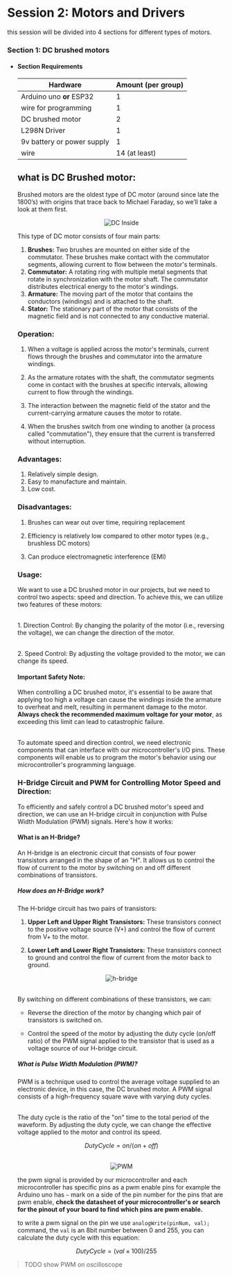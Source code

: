 **Session 2: Motors and Drivers**
=================================
this session will be divided into 4 sections for different types of motors.

### Section 1: DC brushed motors

+ #### Section Requirements

    | Hardware                  | Amount (per group)    |
    | ------------------------- | --------------------- |
    | Arduino uno **or** ESP32  | 1                     |
    | wire for programming      | 1                     |
    | DC brushed motor          | 2                     |
    | L298N Driver              | 1                     |
    | 9v battery or power supply| 1                     |
    | wire                      | 14 (at least)         |
    
    ## what is DC Brushed motor:
    
    Brushed motors are the oldest type of DC motor (around since late the 1800’s) with origins that trace back to Michael Faraday, so we’ll take a look at them first.

    <div style="text-align: center;">

    ![DC Inside](./.res/DC_Works.gif)

    </div>

    This type of DC motor consists of four main parts: 

    1. **Brushes:** Two brushes are mounted on either side of the commutator. These brushes make contact with the commutator segments, allowing current to flow between the motor's terminals.
    2. **Commutator:** A rotating ring with multiple metal segments that rotate in synchronization with the motor shaft. The commutator distributes electrical energy to the motor's windings.
    3. **Armature:** The moving part of the motor that contains the conductors (windings) and is attached to the shaft.
    4. **Stator:** The stationary part of the motor that consists of the magnetic field and is not connected to any conductive material.

    ### Operation:
    
    1. When a voltage is applied across the motor's terminals, current flows through the brushes and commutator into the armature windings.

    2. As the armature rotates with the shaft, the commutator segments come in contact with the brushes at specific intervals, allowing current to flow through the windings.

    3. The interaction between the magnetic field of the stator and the current-carrying armature causes the motor to rotate.

    4. When the brushes switch from one winding to another (a process called "commutation"), they ensure that the current is transferred without interruption.

    ### Advantages:
    
    1. Relatively simple design.
    2. Easy to manufacture and maintain.
    3. Low cost.

    ### Disadvantages:
    
    1. Brushes can wear out over time, requiring replacement

    2. Efficiency is relatively low compared to other motor types (e.g., brushless DC motors)

    3. Can produce electromagnetic interference (EMI)

    ### Usage:
    
    We want to use a DC brushed motor in our projects, but we need to control two aspects: speed and direction. To achieve this, we can utilize two features of these motors: 

    <br /> 1. Direction Control: By changing the polarity of the motor (i.e., reversing the voltage), we can change the direction of the motor.

    <br /> 2. Speed Control: By adjusting the voltage provided to the motor, we can change its speed.


    #### Important Safety Note:


    When controlling a DC brushed motor, it's essential to be aware that applying too high a voltage can cause the windings inside the armature to overheat and melt, resulting in permanent damage to the motor. **Always check the recommended maximum voltage for your motor**, as exceeding this limit can lead to catastrophic failure.


    <br /> To automate speed and direction control, we need electronic components that can interface with our microcontroller's I/O pins. These components will enable us to program the motor's behavior using our microcontroller's programming language.

    ### H-Bridge Circuit and PWM for Controlling Motor Speed and Direction:

    To efficiently and safely control a DC brushed motor's speed and direction, we can use an H-bridge circuit in conjunction with Pulse Width Modulation (PWM) signals. Here's how it works:

    #### What is an H-Bridge?

    An H-bridge is an electronic circuit that consists of four power transistors arranged in the shape of an "H". It allows us to control the flow of current to the motor by switching on and off different combinations of transistors.

    ##### How does an H-Bridge work?
    
    The H-bridge circuit has two pairs of transistors:

    1. **Upper Left and Upper Right Transistors:** These transistors connect to the positive voltage source (V+) and control the flow of current from V+ to the motor.

    2. **Lower Left and Lower Right Transistors:** These transistors connect to ground and control the flow of current from the motor back to ground.

    <div style="text-align: center;">

    ![h-bridge](./.res/h-bridge.gif)

    </div>

    <br />By switching on different combinations of these transistors, we can:


    + Reverse the direction of the motor by changing which pair of transistors is switched on.

    + Control the speed of the motor by adjusting the duty cycle (on/off ratio) of the PWM signal applied to the transistor that is used as a voltage source of our H-bridge circuit.

    ##### What is Pulse Width Modulation (PWM)?

    PWM is a technique used to control the average voltage supplied to an electronic device, in this case, the DC brushed motor. A PWM signal consists of a high-frequency square wave with varying duty cycles.


    <br />The duty cycle is the ratio of the "on" time to the total period of the waveform. By adjusting the duty cycle, we can change the effective voltage applied to the motor and control its speed.

    <div style="text-align: center;">

    $$ DutyCycle = on/(on+off) $$

    </div>

    <div style="text-align: center;">

    <br />![PWM](./.res/pwm.png)

    </div>

    the pwm signal is provided by our microcontroller and each microcontroller has specific pins as a pwm enable pins for example the Arduino uno has `~` mark on a side of the pin number for the pins that are pwm enable, **check the datasheet of your microcontroller's or search for the pinout of your board to find which pins are pwm enable.**  

    to write a pwm signal on the pin we use `analogWrite(pinNum, val);` command, the `val` is an 8bit number between 0 and 255, you can calculate the duty cycle with this equation:
    
<div style="text-align: center;">

$$ DutyCycle = (val \times 100)/255 $$

</div>

> TODO show PWM on oscilloscope